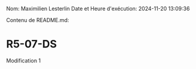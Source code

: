 Nom: Maximilien Lesterlin
Date et Heure d'exécution: 2024-11-20 13:09:36

Contenu de README.md:

# R5-07-DS

Modification 1
